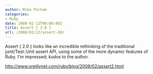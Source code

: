 ```yaml
---
author: Mike Perham
categories:
- Ruby
date: 2008-02-12T00:00:00Z
title: Assert { 2.0 }
url: /2008/02/12/assert-20/
---
```


Assert { 2.0 } looks like an incredible rethinking of the traditional junit/Test::Unit assert API, using some of the more dynamic features of Ruby. I'm impressed; kudos to the author.

<http://www.oreillynet.com/ruby/blog/2008/02/assert2.html>
